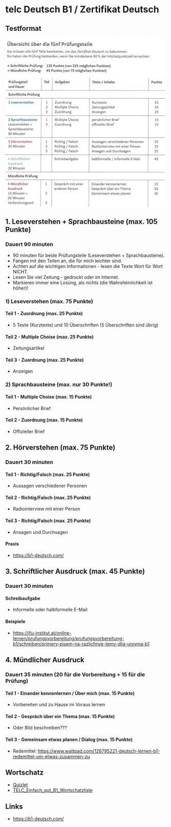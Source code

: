 # telc Deutsch B1 / Zertifikat Deutsch

## Testformat
![img_1.png](static/testformat-2.png)
![img.png](static/testformat-1.png)

## 1. Leseverstehen + Sprachbausteine (max. 105 Punkte)
### Dauert 90 minuten
- 90 minuten für beide Prüfungsteile (Leseverstehen + Sprachbausteine).
- Fangen mit den Teilen an, die für mich leichter sind.
- Achten auf die wichtigen Informationen - lesen die Texte Wort für Wort NICHT.
- Lesen Sie viel Zeitung - gedruckt oder im Internet.
- Markieren immer eine Losüng, als nichts (die Wahrsheinlichkeit ist höher)!

### 1) Leseverstehen (max. 75 Punkte)

#### Teil 1 - Zuordnung (max. 25 Punkte)
- 5 Texte (Kurztexte) und 10 Überschriften (5 Überschriften sind übrig)

#### Teil 2 - Multiple Choise (max. 25 Punkte)
- Zeitungsartikel

#### Teil 3 - Zuordnung (max. 25 Punkte)
- Anzeigen

### 2) Sprachbausteine (max. nur 30 Punkte!)

#### Teil 1 - Multiple Choise (max. 15 Punkte)
- Persönlicher Brief

#### Teil 2 - Zuordnung (max. 15 Punkte)
- Offizieller Brief


## 2. Hörverstehen (max. 75 Punkte)
### Dauert 30 minuten

#### Teil 1 - Richtig/Falsch (max. 25 Punkte)
- Aussagen verschiedener Personen

#### Teil 2 - Richtig/Falsch (max. 25 Punkte)
- Radiointerview mit einer Person

#### Teil 3 - Richtig/Falsch (max. 25 Punkte)
- Ansagen und Durchsagen

#### Praxis
- https://b1-deutsch.com/


## 3. Schriftlicher Ausdruck (max. 45 Punkte)
### Dauert 30 minuten

#### Schreibaufgabe
- Informelle oder halbformelle E-Mail

#### Beispiele
- https://ifu-institut.at/online-lernen/prufungsvorbereitung/prufungsvorbereitung-b1/schreiben/primery-pisem-na-razlichnye-temy-dlia-urovnia-b1


## 4. Mündlicher Ausdruck 
### Dauert 35 minuten (20 für die Vorbereitung + 15 für die Prüfung)

#### Teil 1 - Einander kennenlernen / Über mich (max. 15 Punkte)
- Vorbereiten und zu Hause im Voraus lernen

#### Teil 2 - Gespräch über ein Thema (max. 15 Punkte)
- Oder Bild beschreiben???

#### Teil 3 - Gemeinsam etwas planen / Dialog (max. 15 Punkte)
- Redemittel: https://www.wattpad.com/126795221-deutsch-lernen-b1-redemittel-um-etwas-zusammen-zu


## Wortschatz 

- [Quizlet](https://quizlet.com/ch/417069360/telc-b1-wortschatz-flash-cards)
- [TELC_Einfach_gut_B1_Wortschatzliste](https://www.telc.net/fileadmin/user_upload/Downloads_Verlag/Einfach_gut/Wortschatzlisten/Einfach_gut_B1_Wortschatzliste_alphabetisch.pdf)


## Links
- https://b1-deutsch.com/
